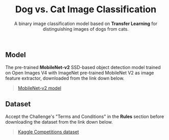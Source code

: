 <div align="center">
<h1>Dog vs. Cat Image Classification</h1>
<p>A binary image classification model based on <b>Transfer Learning</b> for distinguishing images of dogs from cats.</p>
</div>

<br>

## Model
The pre-trained **MobileNet-v2** SSD-based object detection model trained on Open Images V4 with ImageNet pre-trained MobileNet V2 as image feature extractor, downloaded from the link down below.
> [MobileNet-v2 model](https://www.kaggle.com/models/google/mobilenet-v2/TensorFlow2/tf2-preview-feature-vector/4)

## Dataset
Accept the Challenge's "Terms and Conditions" in the **Rules** section before downloading the dataset from the link down below.
> [Kaggle Competitions dataset](https://www.kaggle.com/competitions/dogs-vs-cats-redux-kernels-edition/data)
